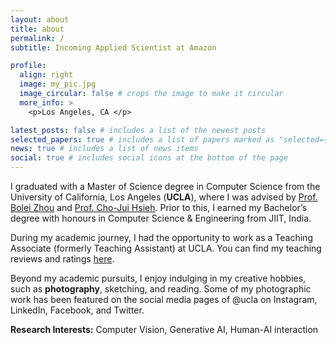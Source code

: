 ```yaml
---
layout: about
title: about
permalink: /
subtitle: Incoming Applied Scientist at Amazon

profile:
  align: right
  image: my_pic.jpg
  image_circular: false # crops the image to make it circular
  more_info: >
    <p>Los Angeles, CA </p>

latest_posts: false # includes a list of the newest posts
selected_papers: true # includes a list of papers marked as "selected={true}"
news: true # includes a list of news items
social: true # includes social icons at the bottom of the page
---
```


I graduated with a Master of Science degree in Computer Science from the University of California, Los Angeles (**UCLA**), where I was advised by [Prof. Bolei Zhou](https://boleizhou.github.io/lab/) and [Prof. Cho-Jui Hsieh](https://web.cs.ucla.edu/~chohsieh/). Prior to this, I earned my Bachelor’s degree with honours in Computer Science & Engineering from JIIT, India.

During my academic journey, I had the opportunity to work as a Teaching Associate (formerly Teaching Assistant) at UCLA. You can find my teaching reviews and ratings [here](https://lalitbhagat7.github.io/teaching/).

Beyond my academic pursuits, I enjoy indulging in my creative hobbies, such as **photography**, sketching, and reading. Some of my photographic work has been featured on the social media pages of @ucla on Instagram, LinkedIn, Facebook, and Twitter.

**Research Interests:** Computer Vision, Generative AI, Human-AI interaction
